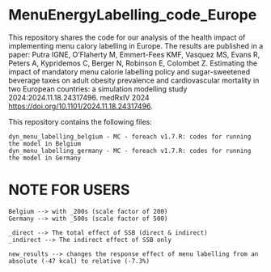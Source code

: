 # MenuEnergyLabelling_code_Europe
This repository shares the code for our analysis of the health impact of implementing menu calory labelling in Europe. The results are published in a paper: Putra IGNE, O’Flaherty M, Emmert-Fees KMF, Vasquez MS, Evans R, Peters A, Kypridemos C, Berger N, Robinson E, Colombet Z. Estimating the impact of mandatory menu calorie labelling policy and sugar-sweetened beverage taxes on adult obesity prevalence and cardiovascular mortality in two European countries: a simulation modelling study 2024:2024.11.18.24317496. medRxIV 2024 https://doi.org/10.1101/2024.11.18.24317496.

This repository contains the following files:

    dyn_menu_labelling_belgium - MC - foreach v1.7.R: codes for running the model in Belgium
    dyn_menu_labelling_germany - MC - foreach v1.7.R: codes for running the model in Germany

# NOTE FOR USERS
    
    Belgium --> with _200s (scale factor of 200)
    Germany --> with _500s (scale factor of 500)

    _direct --> The total effect of SSB (direct & indirect)
    _indirect --> The indirect effect of SSB only

    new_results --> changes the response effect of menu labelling from an absolute (-47 kcal) to relative (-7.3%)


